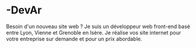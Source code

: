 # -DevAr
Besoin d'un nouveau site web ? Je suis un développeur web front-end basé entre Lyon, Vienne et Grenoble en Isère. Je réalise vos site internet pour votre entreprise sur demande et pour un prix abordable.
